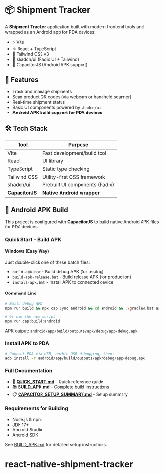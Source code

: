 # 📦 Shipment Tracker

A **Shipment Tracker** application built with modern frontend tools and wrapped as an Android app for PDA devices:

- ⚡ Vite
- ⚛️ React + TypeScript
- 🎨 Tailwind CSS v3
- 🧩 shadcn/ui (Radix UI + Tailwind)
- 📱 CapacitorJS (Android APK support)

## 🚀 Features

- Track and manage shipments
- Scan product QR codes (via webcam or handheld scanner)
- Real-time shipment status
- Basic UI components powered by `shadcn/ui`
- **Android APK build support for PDA devices**

## 🛠️ Tech Stack

| Tool            | Purpose                        |
| --------------- | ------------------------------ |
| Vite            | Fast development/build tool    |
| React           | UI library                     |
| TypeScript      | Static type checking           |
| Tailwind CSS    | Utility-first CSS framework    |
| shadcn/ui       | Prebuilt UI components (Radix) |
| **CapacitorJS** | **Native Android wrapper**     |

## 📱 Android APK Build

This project is configured with **CapacitorJS** to build native Android APK files for PDA devices.

### Quick Start - Build APK

#### Windows (Easy Way)

Just double-click one of these batch files:

- `build-apk.bat` - Build debug APK (for testing)
- `build-apk-release.bat` - Build release APK (for production)
- `install-apk.bat` - Install APK to connected device

#### Command Line

```bash
# Build debug APK
npm run build && npx cap sync android && cd android && .\gradlew.bat assembleDebug

# Or use the npm script
npm run cap:build:android
```

APK output: `android/app/build/outputs/apk/debug/app-debug.apk`

### Install APK to PDA

```bash
# Connect PDA via USB, enable USB debugging, then:
adb install -r android/app/build/outputs/apk/debug/app-debug.apk
```

### Full Documentation

- 📖 **[QUICK_START.md](QUICK_START.md)** - Quick reference guide
- 📚 **[BUILD_APK.md](BUILD_APK.md)** - Complete build instructions
- 📋 **[CAPACITOR_SETUP_SUMMARY.md](CAPACITOR_SETUP_SUMMARY.md)** - Setup summary

### Requirements for Building

- Node.js & npm
- JDK 17+
- Android Studio
- Android SDK

See [BUILD_APK.md](BUILD_APK.md) for detailed setup instructions.
# react-native-shipment-tracker
